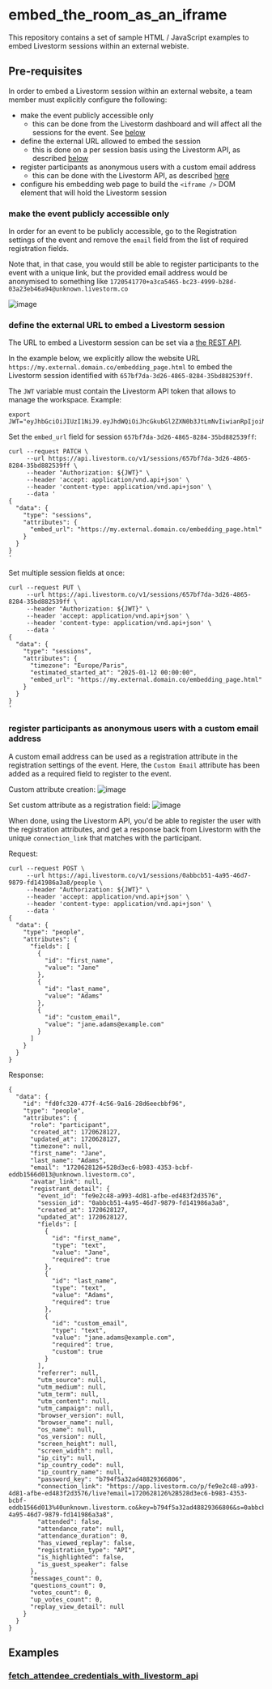 # embed_the_room_as_an_iframe

This repository contains a set of sample HTML / JavaScript examples to embed
Livestorm sessions within an external webiste.

## Pre-requisites

In order to embed a Livestorm session within an external website, a team member
must explicitly configure the following:
- make the event publicly accessible only
    - this can be done from the Livestorm dashboard and will affect all the
      sessions for the event. See [below](#make-the-event-publicly-accessible-only)
- define the external URL allowed to embed the session
    - this is done on a per session basis using the Livestorm API, as described [below](#define-the-external-url-to-embed-a-livestorm-session)
- register participants as anonymous users with a custom email address
    - this can be done with the Livestorm API, as described [here](#register-participants-as-anonymous-users-with-a-custom-email-address)
- configure his embedding web page to build the `<iframe />` DOM element that
  will hold the Livestorm session

### make the event publicly accessible only

In order for an event to be publicly accessible, go to the Registration settings
of the event and remove the `email` field from the list of required registration
fields.

Note that, in that case, you would still be able to register participants to the
event with a unique link, but the provided email address would be anonymised to
something like `1720541770+a3ca5465-bc23-4999-b28d-03a23eb46a94@unknown.livestorm.co`

![image](https://github.com/livestorm/embed_the_room_as_an_iframe/assets/4329537/0398deb0-1494-4373-8bff-0118a2d1a289)

### define the external URL to embed a Livestorm session

The URL to embed a Livestorm session can be set via a [the REST API](https://developers.livestorm.co/reference).

In the example below, we explicitly allow the website URL `https://my.external.domain.co/embedding_page.html`
to embed the Livestorm session identified with `657bf7da-3d26-4865-8284-35bd882539ff`.

The `JWT` variable must contain the Livestorm API token that allows to manage
the workspace. Example:
```
export JWT="eyJhbGciOiJIUzI1NiJ9.eyJhdWQiOiJhcGkubGl2ZXN0b3JtLmNvIiwianRpIjoiNDc2ZDE0ZWEtZDVkMC00MjE2LThhODktYWM2YTUzMzQ1ZGUxIiwiaWF0IjoxNzA4MDcyODMxLCJvcmciOiI3ZGQ5ZWNlYi0wYzFjLTQzNzItODJmNS1kMmM3NmVjY2Y4ZTEifQ.DAfyU2srJ79zRD8_wdGqRwdkpIP_AVlZQA_g9a4jAbk"
```

Set the `embed_url` field for session `657bf7da-3d26-4865-8284-35bd882539ff`:
```
curl --request PATCH \
     --url https://api.livestorm.co/v1/sessions/657bf7da-3d26-4865-8284-35bd882539ff \
     --header "Authorization: ${JWT}" \
     --header 'accept: application/vnd.api+json' \
     --header 'content-type: application/vnd.api+json' \
     --data '
{
  "data": {
    "type": "sessions",
    "attributes": {
      "embed_url": "https://my.external.domain.co/embedding_page.html"
    }
  }
}
'
```

Set multiple session fields at once:
```
curl --request PUT \
     --url https://api.livestorm.co/v1/sessions/657bf7da-3d26-4865-8284-35bd882539ff \
     --header "Authorization: ${JWT}" \
     --header 'accept: application/vnd.api+json' \
     --header 'content-type: application/vnd.api+json' \
     --data '
{
  "data": {
    "type": "sessions",
    "attributes": {
      "timezone": "Europe/Paris",
      "estimated_started_at": "2025-01-12 00:00:00",
      "embed_url": "https://my.external.domain.co/embedding_page.html"
    }
  }
}
'
```

### register participants as anonymous users with a custom email address

A custom email address can be used as a registration attribute in the
registration settings of the event. Here, the `Custom Email` attribute has been
added as a required field to register to the event.

Custom attribute creation:
![image](https://github.com/livestorm/embed_the_room_as_an_iframe/assets/4329537/de7f5f66-3df9-474e-a1dc-f1f403e597cf)

Set custom attribute as a registration field:
![image](https://github.com/livestorm/embed_the_room_as_an_iframe/assets/4329537/790e7857-56a8-4997-9dd3-622d4bcf60dc)

When done, using the Livestorm API, you'd be able to register the user with the
registration attributes, and get a response back from Livestorm with the unique
`connection_link` that matches with the participant.

Request:
```
curl --request POST \
     --url https://api.livestorm.co/v1/sessions/0abbcb51-4a95-46d7-9879-fd141986a3a8/people \
     --header "Authorization: ${JWT}" \
     --header 'accept: application/vnd.api+json' \
     --header 'content-type: application/vnd.api+json' \
     --data '
{
  "data": {
    "type": "people",
    "attributes": {
      "fields": [
        {
          "id": "first_name",
          "value": "Jane"
        },
        {
          "id": "last_name",
          "value": "Adams"
        },
        {
          "id": "custom_email",
          "value": "jane.adams@example.com"
        }
      ]
    }
  }
}
```

Response:
```
{
  "data": {
    "id": "fd0fc320-477f-4c56-9a16-28d6eecbbf96",
    "type": "people",
    "attributes": {
      "role": "participant",
      "created_at": 1720628127,
      "updated_at": 1720628127,
      "timezone": null,
      "first_name": "Jane",
      "last_name": "Adams",
      "email": "1720628126+528d3ec6-b983-4353-bcbf-eddb1566d013@unknown.livestorm.co",
      "avatar_link": null,
      "registrant_detail": {
        "event_id": "fe9e2c48-a993-4d81-afbe-ed483f2d3576",
        "session_id": "0abbcb51-4a95-46d7-9879-fd141986a3a8",
        "created_at": 1720628127,
        "updated_at": 1720628127,
        "fields": [
          {
            "id": "first_name",
            "type": "text",
            "value": "Jane",
            "required": true
          },
          {
            "id": "last_name",
            "type": "text",
            "value": "Adams",
            "required": true
          },
          {
            "id": "custom_email",
            "type": "text",
            "value": "jane.adams@example.com",
            "required": true,
            "custom": true
          }
        ],
        "referrer": null,
        "utm_source": null,
        "utm_medium": null,
        "utm_term": null,
        "utm_content": null,
        "utm_campaign": null,
        "browser_version": null,
        "browser_name": null,
        "os_name": null,
        "os_version": null,
        "screen_height": null,
        "screen_width": null,
        "ip_city": null,
        "ip_country_code": null,
        "ip_country_name": null,
        "password_key": "b794f5a32ad48829366806",
        "connection_link": "https://app.livestorm.co/p/fe9e2c48-a993-4d81-afbe-ed483f2d3576/live?email=1720628126%2B528d3ec6-b983-4353-bcbf-eddb1566d013%40unknown.livestorm.co&key=b794f5a32ad48829366806&s=0abbcb51-4a95-46d7-9879-fd141986a3a8",
        "attended": false,
        "attendance_rate": null,
        "attendance_duration": 0,
        "has_viewed_replay": false,
        "registration_type": "API",
        "is_highlighted": false,
        "is_guest_speaker": false
      },
      "messages_count": 0,
      "questions_count": 0,
      "votes_count": 0,
      "up_votes_count": 0,
      "replay_view_detail": null
    }
  }
}
````

## Examples

### [fetch_attendee_credentials_with_livestorm_api](https://github.com/livestorm/embed_the_room_as_an_iframe/tree/main/fetch_attendee_credentials_with_livestorm_api)

